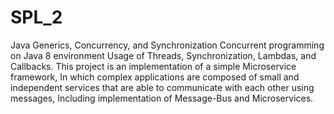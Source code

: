 # SPL_2
Java Generics, Concurrency, and Synchronization
Concurrent programming on Java 8 environment
Usage of Threads, Synchronization, Lambdas, and Callbacks.
This project is an implementation of a simple Microservice framework, In which complex applications are composed of small and independent services that are
able to communicate with each other using messages, Including implementation of Message-Bus and Microservices.
